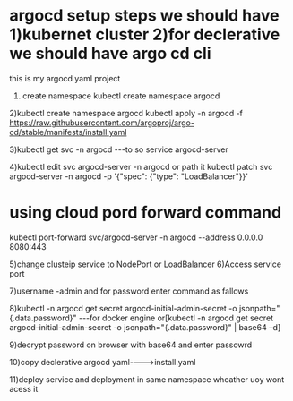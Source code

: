 # argocd setup steps we should have 1)kubernet cluster 2)for declerative we should have argo cd cli 
this is my argocd yaml project

1) create namespace kubectl create namespace argocd 

2)kubectl create namespace argocd
kubectl apply -n argocd -f https://raw.githubusercontent.com/argoproj/argo-cd/stable/manifests/install.yaml

3)kubectl get svc -n argocd   ---to so service argocd-server

4)kubectl edit svc argocd-server -n argocd or path it kubectl patch svc argocd-server -n argocd -p '{"spec": {"type": "LoadBalancer"}}'

# using cloud pord forward command 
kubectl port-forward svc/argocd-server -n argocd --address 0.0.0.0 8080:443


5)change clusteip service to NodePort or LoadBalancer
6)Access service port 

7)username -admin and for password enter command as fallows

8)kubectl -n argocd get secret argocd-initial-admin-secret -o jsonpath="{.data.password}" ---for docker engine or[kubectl -n argocd get secret argocd-initial-admin-secret -o jsonpath="{.data.password}" | base64 –d]

9)decrypt password on browser with base64 and enter passowrd

10)copy declerative argocd yaml---->install.yaml

11)deploy service and deployment in same namespace wheather uoy wont acess it
